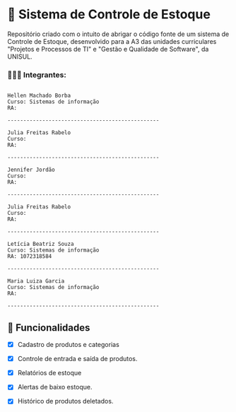 # 🧾 Sistema de Controle de Estoque
Repositório criado com o intuito de abrigar o código fonte de um sistema de Controle de Estoque, desenvolvido para a A3 das unidades curriculares "Projetos e Processos de TI" e "Gestão e Qualidade de Software", da UNISUL.

### 👨🏻‍💻 Integrantes: 
```

Hellen Machado Borba 
Curso: Sistemas de informação
RA:

------------------------------------------------

Julia Freitas Rabelo
Curso: 
RA:

------------------------------------------------

Jennifer Jordão
Curso: 
RA:

------------------------------------------------

Julia Freitas Rabelo
Curso: 
RA:

------------------------------------------------

Letícia Beatriz Souza
Curso: Sistemas de informação
RA: 1072318584

------------------------------------------------

Maria Luiza Garcia
Curso: Sistemas de informação
RA: 

------------------------------------------------

```
## 🔎 Funcionalidades
- [x] Cadastro de produtos e categorias

- [x] Controle de entrada e saída de produtos.

- [x] Relatórios de estoque

- [x] Alertas de baixo estoque.

- [x] Histórico de produtos deletados.
